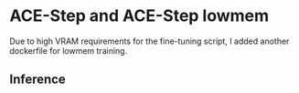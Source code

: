 # ACE-Step and ACE-Step lowmem

Due to high VRAM requirements for the fine-tuning script, I added another dockerfile for lowmem training.

## Inference


